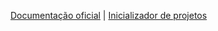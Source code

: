 [Documentação oficial](https://spring.io/) | [Inicializador de projetos](https://start.spring.io/)

